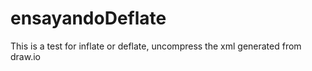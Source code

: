 # ensayandoDeflate
This is a test for inflate or deflate, uncompress the xml generated from draw.io
